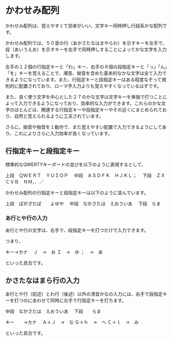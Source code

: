 # かわせみ配列
かわせみ配列は、覚えやすくて効率がいい、文字キー同時押し行段系かな配列です。

かわせみ配列では、５０音の行（あかさたなはまやらわ）を示すキーを左手で、段（あいうえお）を示すキーを右手で同時押しすることによってかな文字を入力します。

左手の１２個の行指定キーと「わ」キー、右手の８個の段指定キーと「っ」「ん」「を」キーを覚えることで、濁音、拗音を含めた基本的なかな文字は全て入力できるようになっています。また、行指定キーと段指定キーはある程度なぞって規則的に配置されており、ローマ字入力よりも覚えやすくなっているはずです。

また、良く使う文字を中心とした２７のかな文字は文字キーを単独で打つことによって入力できるようになっており、効率的な入力ができます。これらのかな文字のほとんどは、関連する行指定キーや段指定キーやその近くにまとめられており、自然と覚えられるように工夫されています。

さらに、拗音や撥音を１動作で、また覚えやすい配置で入力できるようにしてあり、これによりさらに入力効率が良くなっています。

## 行指定キーと段指定キー

標準的なQWERTYキーボードの並びを以下のように表現するとして、

上段　ＱＷＥＲＴ　ＹＵＩＯＰ　
中段　ＡＳＤＦＫ　ＨＪＫＬ；　
下段　ＺＸＣＶＢ　ＮＭ，．／　

かわせみ配列の行指定キーと段指定キーは以下のように並んでいます。

上段　ぱがざだば　　よゆや　
中段　なかさたは　えおういあ　
下段　らま
 
### あ行とや行の入力

あ行とや行の文字は、右手で、段指定キーを打つだけで入力できます。

つまり、

キー→カナ　
Ｊ　→　お
Ｉ　→　ゆ
；　→　あ

といった具合です。

## かさたなはまら行の入力

あ行とや行（前述）とわ行（後述）以外の清音かなの入力には、右手で段指定キーを打つのにあわせて同時に左手で行指定キーを打ちます。

中段　なかさたは　えおういあ　
下段　　らま

キー　　→カナ　
Ａ＋Ｊ　→　な
Ｇ＋ｈ　→　へ
Ｃ＋ｌ　→　み

といった具合です。





